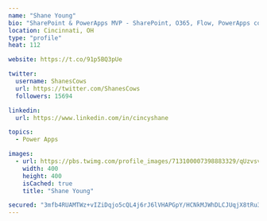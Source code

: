 ```yaml
---
name: "Shane Young"
bio: "SharePoint & PowerApps MVP - SharePoint, O365, Flow, PowerApps consulting? @PowerApps911 | Pure Snark? You found it."
location: Cincinnati, OH
type: "profile"
heat: 112

website: https://t.co/91p5BQ3pUe

twitter:
  username: ShanesCows
  url: https://twitter.com/ShanesCows
  followers: 15694

linkedin:
  url: https://www.linkedin.com/in/cincyshane

topics:
  - Power Apps

images:
  - url: https://pbs.twimg.com/profile_images/713100007398883329/qUzvsvQ3_400x400.jpg
    width: 400
    height: 400
    isCached: true
    title: "Shane Young"

secured: "3mfb4RUAMTWz+vIZiDqjo5cQL4j6rJ6lVHAPGpY/HCNkMJWhDLCJUqjX8tRu3mJEJ5cY0Xd7vp2Z4y3K0An2mcKH42jIzjlzbUKgyA2bETjyIclhrFBxfa0yKLUSdmF/e6vYCIkpbBjFydqB6kJjlViMVcdjZtbAhi5DiaV0Md0WcAJfGEm7P8CC17URiSGqyK+wP53yzUZcGhx+cYO/8tHJprO6MJp8UEbnmeiTYvgnLw8YodCWFoG8zTOjXzuBVEX/q8DHVZCwkMOjlf7Ki1ws4CXstUGUBiHCU3T36Im69Fjy8vvolhlL3DUhaDTtL2F0BOLwR8kU+f6ArwnU/KTY0vhVO6ScKaWIeXPntgKf0SmNs7QIY0E49ap1ZXW+GyevboKmPc9GAwviMmrGhEWFAq3CygLi4WekCzy/UCs=;2C81XyO57xxSdzPQtO850g=="
---
```


